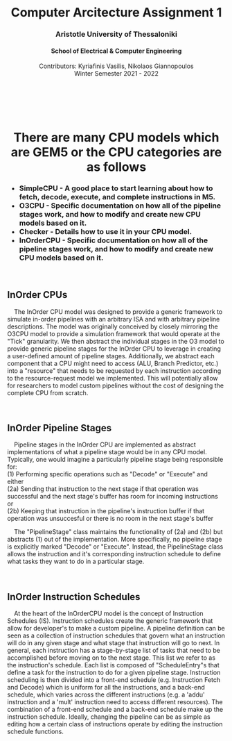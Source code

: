 <div id="top"></div>

<br />
<div align="center">
  <h1 align="center">Computer Arcitecture Assignment 1</h1>
  <h3 align="center">Aristotle University of Thessaloniki</h3>
  <h4 align="center">School of Electrical & Computer Engineering</h4>
  <p align="center">
    Contributors: Kyriafinis Vasilis, Nikolaos Giannopoulos
    <br />
    Winter Semester 2021 - 2022
    <br />
    <br />
    <br />
    <br />
  </p>
</div>
<br />

<div align = "center">
  <h1 align ="center" >There are many CPU models which are GEM5 or the CPU categories are as follows </h1>
  <h3 align ="left"> 
    <ul>
      <li>SimpleCPU - A good place to start learning about how to fetch, decode, execute, and complete instructions in M5.</li>
      <li>O3CPU - Specific documentation on how all of the pipeline stages work, and how to modify and create new CPU models based on it. </li>
      <li>Checker - Details how to use it in your CPU model. </li>
      <li>InOrderCPU - Specific documentation on how all of the pipeline stages work, and how to modify and create new CPU models based on it.</li>
    </ul>
  </div>
  
  <br />
    <div align = "left">
       <h2 align = "left" >InOrder CPUs</h3> 
      <p align = "left">
&nbsp;&nbsp;&nbsp;&nbsp;The InOrder CPU model was designed to provide a generic framework to simulate in-order pipelines with an arbitrary ISA and with arbitrary pipeline descriptions. The model was originally conceived by closely mirroring the O3CPU model to provide a simulation framework that would operate at the "Tick" granularity. We then abstract the individual stages in the O3 model to provide generic pipeline stages for the InOrder CPU to leverage in creating a user-defined amount of pipeline stages. Additionally, we abstract each component that a CPU might need to access (ALU, Branch Predictor, etc.) into a "resource" that needs to be requested by each instruction according to the resource-request model we implemented. This will potentially allow for researchers to model custom pipelines without the cost of designing the complete CPU from scratch. 
      </p>
  </div>
  <br />
  
  <div align = "left">
       <h2 align = "left">InOrder Pipeline Stages</h3> 
      <p align = "left">
          &nbsp;&nbsp;&nbsp;&nbsp;Pipeline stages in the InOrder CPU are implemented as abstract implementations of what a pipeline stage would be in any CPU model. Typically, one would imagine a particularly pipeline stage being responsible for:<br />
  (1) Performing specific operations such as "Decode" or "Execute" and either <br />
  (2a) Sending that instruction to the next stage if that operation was successful and the next stage's buffer has room for incoming instructions <br />
  or <br />
  (2b) Keeping that instruction in the pipeline's instruction buffer if that operation was unsuccesful or there is no room in the next stage's buffer<br /> 

  &nbsp;&nbsp;&nbsp;&nbsp;The "PipelineStage" class maintains the functionality of (2a) and (2b) but abstracts (1) out of the implementation. More specifically, no pipeline stage is explicitly marked "Decode" or "Execute". Instead, the PipelineStage class allows the instruction and it's corresponding instruction schedule to define what tasks they want to do in a particular stage.
      </p>
  </div>
  
   <br />
  
  <div align = "left">
       <h2 align = "left">InOrder Instruction Schedules</h3> 
      <p align = "left">
  &nbsp;&nbsp;&nbsp;&nbsp;At the heart of the InOrderCPU model is the concept of Instruction Schedules (IS). Instruction schedules create the generic framework that allow for developer's to make a custom pipeline. A pipeline definition can be seen as a collection of instruction schedules that govern what an instruction will do in any given stage and what stage that instruction will go to next. 
  In general, each instruction has a stage-by-stage list of tasks that need to be accomplished before moving on to the next stage. This list we refer to as the instruction's schedule. Each list is composed of "ScheduleEntry"s that define a task for the instruction to do for a given pipeline stage. 
  Instruction scheduling is then divided into a front-end schedule (e.g. Instruction Fetch and Decode) which is uniform for all the instructions, and a back-end schedule, which varies across the different instructions (e.g. a 'addu' instruction and a 'mult' instruction need to access different resources). 
  The combination of a front-end schedule and a back-end schedule make up the instruction schedule. Ideally, changing the pipeline can be as simple as editing how a certain class of instructions operate by editing the instruction schedule functions. 
      </p>
  </div>
  
  
